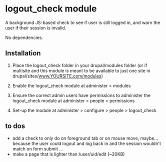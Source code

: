 # logout_check module
A background JS-based check to see if user is still logged in, and warn the user if their session is invalid.

No dependencies.

## Installation
1. Place the logout_check folder in your drupal/modules folder (or if multisite and this
  module is meant to be available to just one site in drupal/sites/www.YOURSITE.com/modules)

2. Enable the logout_check module at administer > modules

3. Ensure the correct admin users have permissions to administer the logout_check module at
  administer > people > permissions

4. Set-up the module at administer > configure > people > logout_check

## to dos
- add a check to only do on foreground tab or on mouse move, maybe... because the user could logout and log back in and the session wouldn't match on form submit ...
- make a page that is lighter than /user/uid/edit (~20KB)
